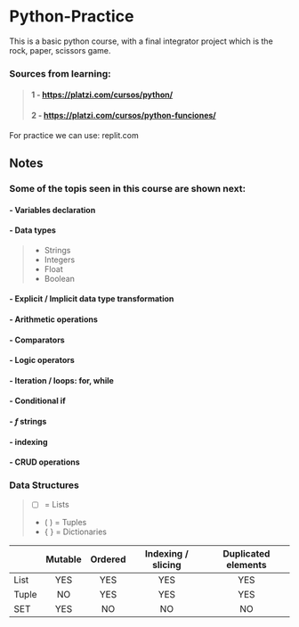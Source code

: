 # Python-Practice

This is a basic python course, with a final integrator project which is the rock, paper, scissors game.


### Sources from learning:

> #### 1 - https://platzi.com/cursos/python/
> #### 2 - https://platzi.com/cursos/python-funciones/

For practice we can use:
replit.com



## Notes

### Some of the topis seen in this course are shown next:

#### - Variables declaration

#### - Data types
>- Strings
>- Integers
>- Float
>- Boolean

#### - Explicit / Implicit data type transformation
#### - Arithmetic operations
#### - Comparators
#### - Logic operators
#### - Iteration / loops: for, while
#### - Conditional if
#### - _f_ strings
#### - indexing
#### - CRUD operations


### Data Structures
>- [  ] = Lists
>- ( ) = Tuples
>- { } = Dictionaries
 
| 	       | Mutable  	 | Ordered  	 | Indexing / slicing  	 | Duplicated elements  	 |
|---------|:----------:|:----------:|:---------------------:|:----------------------:|
| List  	 |  	   YES   |    YES	    |         	YES          |          YES	          |
| Tuple	  |    	NO     |    	YES    |         	YES          |         	 YES          |
| SET     |   	 YES    |    	 NO    |         	 NO          |          	 NO          |